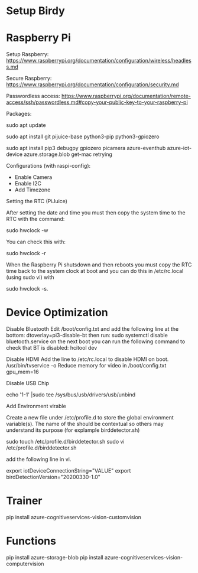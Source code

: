# Setup Birdy


# Raspberry Pi
Setup Raspberry: https://www.raspberrypi.org/documentation/configuration/wireless/headless.md

Secure Raspberry: https://www.raspberrypi.org/documentation/configuration/security.md

Passwordless access: https://www.raspberrypi.org/documentation/remote-access/ssh/passwordless.md#copy-your-public-key-to-your-raspberry-pi

Packages:

sudo apt update

sudo apt install git pijuice-base python3-pip python3-gpiozero

sudo apt install pip3 debugpy gpiozero picamera azure-eventhub azure-iot-device azure.storage.blob get-mac retrying

Configurations (with raspi-config):
 - Enable Camera
 - Enable I2C
 - Add Timezone

Setting the RTC (PiJuice)

After setting the date and time you must then copy the system time to the RTC with the command:

sudo hwclock -w

You can check this with:

sudo hwclock -r

When the Raspberry Pi shutsdown and then reboots you must copy the RTC time back to the system clock at boot and you can do this in /etc/rc.local (using sudo vi) with 

sudo hwclock -s.

# Device Optimization

Disable Bluetooth
Edit /boot/config.txt and add the following line at the bottom:
    dtoverlay=pi3-disable-bt
then run:
    sudo systemctl disable bluetooth.service
on the next boot you can run the following command to check that BT is disabled:
hcitool dev

Disable HDMI
Add the line to /etc/rc.local to disable HDMI on boot. 
/usr/bin/tvservice -o
Reduce memory for video in /boot/config.txt
gpu_mem=16 

Disable USB Chip

echo '1-1' |sudo tee /sys/bus/usb/drivers/usb/unbind

Add Environment virable

Create a new file under /etc/profile.d to store the global environment variable(s). The name of the should be contextual so others may understand its purpose (for explample birddetector.sh)

sudo touch /etc/profile.d/birddetector.sh
sudo vi /etc/profile.d/birddetector.sh

add the following line in vi.

export iotDeviceConnectionString="VALUE"
export birdDetectionVersion="20200330-1.0"

# Trainer

pip install azure-cognitiveservices-vision-customvision


# Functions
pip install azure-storage-blob
pip install azure-cognitiveservices-vision-computervision